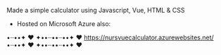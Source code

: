 Made a simple calculator using Javascript, Vue, HTML & CSS
 - Hosted on Microsoft Azure also:

•┈••✦ ❤ ✦••┈••┈••✦ ❤ https://nursvuecalculator.azurewebsites.net/ •┈••✦ ❤ ✦••┈••┈••✦ ❤

